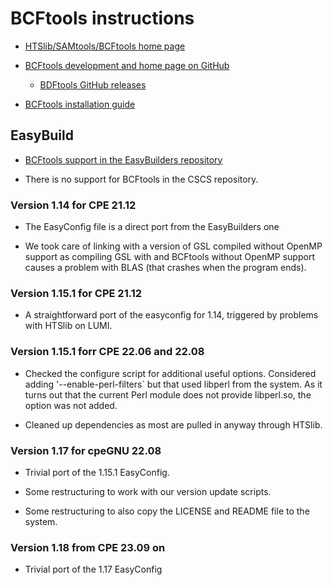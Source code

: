 # BCFtools instructions

  * [HTSlib/SAMtools/BCFtools home page](https://www.htslib.org)

  * [BCFtools development and home page on GitHub](https://samtools.github.io/bcftools/)
  
      * [BDFtools GitHub releases](https://github.com/samtools/bcftools)

  * [BCFtools installation guide](https://samtools.github.io/bcftools/howtos/install.html)


## EasyBuild

  * [BCFtools support in the EasyBuilders repository](https://github.com/easybuilders/easybuild-easyconfigs/tree/develop/easybuild/easyconfigs/b/BCFtools)

  * There is no support for BCFtools in the CSCS repository.


### Version 1.14 for CPE 21.12

  * The EasyConfig file is a direct port from the EasyBuilders one
  
  * We took care of linking with a version of GSL compiled without OpenMP support
    as compiling GSL with and BCFtools without OpenMP support causes a problem
    with BLAS (that crashes when the program ends).

    
### Version 1.15.1 for CPE 21.12

  * A straightforward port of the easyconfig for 1.14, triggered by problems with
    HTSlib on LUMI.
    

### Version 1.15.1 forr CPE 22.06 and 22.08

  * Checked the configure script for additional useful options. Considered adding
    '--enable-perl-filters` but that used libperl from the system. As it turns out
    that the current Perl module does not provide libperl.so, the option was not
    added. 
    
  * Cleaned up dependencies as most are pulled in anyway through HTSlib.


### Version 1.17 for cpeGNU 22.08

  * Trivial port of the 1.15.1 EasyConfig.
  
  * Some restructuring to work with our version update scripts.

  * Some restructuring to also copy the LICENSE and README file to the system.


### Version 1.18 from CPE 23.09 on

  * Trivial port of the 1.17 EasyConfig


